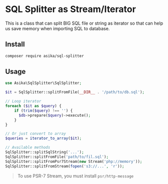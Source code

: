 # SQL Splitter as Stream/Iterator

This is a class that can split BIG SQL file or string as iterator so that can help us save memory when importing SQL to database.

## Install

```bash
composer require asika/sql-splitter
```

## Usage

```php
use Asika\SqlSplitter\SqlSplitter;

$it = SqlSplitter::splitFromFile(__DIR__ . '/path/to/db.sql');

// Loop iterator
foreach ($it as $query) {
    if (trim($query) !== '') {
      $db->prepare($query)->execute();
    }
}

// Or just convert to array
$queries = iterator_to_array($it);

// Available methods
SqlSplitter::splitSqlString('...');
SqlSplitter::splitFromFile('path/to/fil.sql');
SqlSplitter::splitFromPsr7Stream(new Stream('php://memory'));
SqlSplitter::splitFromStream(fopen('s3://...', 'r'));
```

> To use PSR-7 Stream, you must install `psr/http-message`

